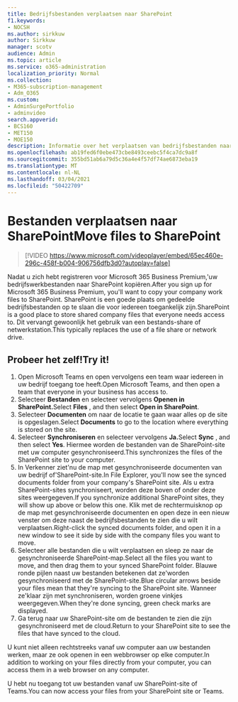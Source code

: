 ```yaml
---
title: Bedrijfsbestanden verplaatsen naar SharePoint
f1.keywords:
- NOCSH
ms.author: sirkkuw
author: Sirkkuw
manager: scotv
audience: Admin
ms.topic: article
ms.service: o365-administration
localization_priority: Normal
ms.collection:
- M365-subscription-management
- Adm_O365
ms.custom:
- AdminSurgePortfolio
- adminvideo
search.appverid:
- BCS160
- MET150
- MOE150
description: Informatie over het verplaatsen van bedrijfsbestanden naar SharePoint.
ms.openlocfilehash: ab19fed6f0ebe473cbe8493ceebc5f4ca7dc9a8f
ms.sourcegitcommit: 355bd51ab6a79d5c36a4e4f57df74ae6873eba19
ms.translationtype: MT
ms.contentlocale: nl-NL
ms.lasthandoff: 03/04/2021
ms.locfileid: "50422709"
---
```

# <a name="move-files-to-sharepoint"></a><span data-ttu-id="d4e1e-103">Bestanden verplaatsen naar SharePoint</span><span class="sxs-lookup"><span data-stu-id="d4e1e-103">Move files to SharePoint</span></span>

> [!VIDEO https://www.microsoft.com/videoplayer/embed/65ec460e-296c-458f-b004-906756dfb3d0?autoplay=false]

<span data-ttu-id="d4e1e-104">Nadat u zich hebt registreren voor Microsoft 365 Business Premium,&#39;uw bedrijfswerkbestanden naar SharePoint kopiëren.</span><span class="sxs-lookup"><span data-stu-id="d4e1e-104">After you sign up for Microsoft 365 Business Premium, you&#39;ll want to copy your company work files to SharePoint.</span></span> <span data-ttu-id="d4e1e-105">SharePoint is een goede plaats om gedeelde bedrijfsbestanden op te slaan die voor iedereen toegankelijk zijn.</span><span class="sxs-lookup"><span data-stu-id="d4e1e-105">SharePoint is a good place to store shared company files that everyone needs access to.</span></span> <span data-ttu-id="d4e1e-106">Dit vervangt gewoonlijk het gebruik van een bestands-share of netwerkstation.</span><span class="sxs-lookup"><span data-stu-id="d4e1e-106">This typically replaces the use of a file share or network drive.</span></span>

## <a name="try-it"></a><span data-ttu-id="d4e1e-107">Probeer het zelf!</span><span class="sxs-lookup"><span data-stu-id="d4e1e-107">Try it!</span></span>

1. <span data-ttu-id="d4e1e-108">Open Microsoft Teams en open vervolgens een team waar iedereen in uw bedrijf toegang toe heeft.</span><span class="sxs-lookup"><span data-stu-id="d4e1e-108">Open Microsoft Teams, and then open a team that everyone in your business has access to.</span></span>
2. <span data-ttu-id="d4e1e-109">Selecteer **Bestanden** en selecteer vervolgens **Openen in SharePoint.**</span><span class="sxs-lookup"><span data-stu-id="d4e1e-109">Select  **Files** , and then select  **Open in SharePoint**.</span></span>
3. <span data-ttu-id="d4e1e-110">Selecteer  **Documenten** om naar de locatie te gaan waar alles op de site is opgeslagen.</span><span class="sxs-lookup"><span data-stu-id="d4e1e-110">Select  **Documents** to go to the location where everything is stored on the site.</span></span>
4. <span data-ttu-id="d4e1e-111">Selecteer **Synchroniseren** en selecteer vervolgens **Ja.**</span><span class="sxs-lookup"><span data-stu-id="d4e1e-111">Select  **Sync** , and then select  **Yes**.</span></span> <span data-ttu-id="d4e1e-112">Hiermee worden de bestanden van de SharePoint-site met uw computer gesynchroniseerd.</span><span class="sxs-lookup"><span data-stu-id="d4e1e-112">This synchronizes the files of the SharePoint site to your computer.</span></span>
5. <span data-ttu-id="d4e1e-113">In Verkenner ziet&#39;nu de map met gesynchroniseerde documenten van uw bedrijf of&#39;SharePoint-site.</span><span class="sxs-lookup"><span data-stu-id="d4e1e-113">In File Explorer, you&#39;ll now see the synced documents folder from your company&#39;s SharePoint site.</span></span> <span data-ttu-id="d4e1e-114">Als u extra SharePoint-sites synchroniseert, worden deze boven of onder deze sites weergegeven.</span><span class="sxs-lookup"><span data-stu-id="d4e1e-114">If you synchronize additional SharePoint sites, they will show up above or below this one.</span></span> <span data-ttu-id="d4e1e-115">Klik met de rechtermuisknop op de map met gesynchroniseerde documenten en open deze in een nieuw venster om deze naast de bedrijfsbestanden te zien die u wilt verplaatsen.</span><span class="sxs-lookup"><span data-stu-id="d4e1e-115">Right-click the synced documents folder, and open it in a new window to see it side by side with the company files you want to move.</span></span>
6. <span data-ttu-id="d4e1e-116">Selecteer alle bestanden die u wilt verplaatsen en sleep ze naar de gesynchroniseerde SharePoint-map.</span><span class="sxs-lookup"><span data-stu-id="d4e1e-116">Select all the files you want to move, and then drag them to your synced SharePoint folder.</span></span> <span data-ttu-id="d4e1e-117">Blauwe ronde pijlen naast uw bestanden betekenen dat ze&#39;worden gesynchroniseerd met de SharePoint-site.</span><span class="sxs-lookup"><span data-stu-id="d4e1e-117">Blue circular arrows beside your files mean that they&#39;re syncing to the SharePoint site.</span></span> <span data-ttu-id="d4e1e-118">Wanneer ze&#39;klaar zijn met synchroniseren, worden groene vinkjes weergegeven.</span><span class="sxs-lookup"><span data-stu-id="d4e1e-118">When they&#39;re done syncing, green check marks are displayed.</span></span>
7. <span data-ttu-id="d4e1e-119">Ga terug naar uw SharePoint-site om de bestanden te zien die zijn gesynchroniseerd met de cloud.</span><span class="sxs-lookup"><span data-stu-id="d4e1e-119">Return to your SharePoint site to see the files that have synced to the cloud.</span></span>

<span data-ttu-id="d4e1e-120">U kunt niet alleen rechtstreeks vanaf uw computer aan uw bestanden werken, maar ze ook openen in een webbrowser op elke computer.</span><span class="sxs-lookup"><span data-stu-id="d4e1e-120">In addition to working on your files directly from your computer, you can access them in a web browser on any computer.</span></span>

<span data-ttu-id="d4e1e-121">U hebt nu toegang tot uw bestanden vanaf uw SharePoint-site of Teams.</span><span class="sxs-lookup"><span data-stu-id="d4e1e-121">You can now access your files from your SharePoint site or Teams.</span></span>